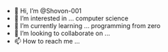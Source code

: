 - 👋 Hi, I’m @Shovon-001
- 👀 I’m interested in ... computer science
- 🌱 I’m currently learning ... programming from zero
- 💞️ I’m looking to collaborate on ...
- 📫 How to reach me ...

<!---
Shovon-001/Shovon-001 is a ✨ special ✨ repository because its `README.md` (this file) appears on your GitHub profile.
You can click the Preview link to take a look at your changes.
--->
